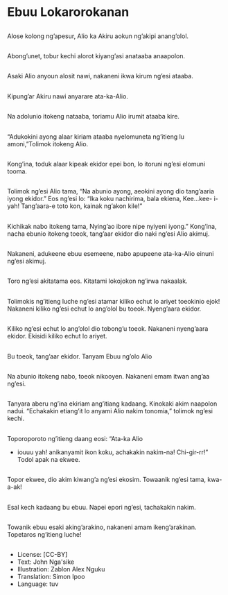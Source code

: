 # Ebuu Lokarorokanan

##
Alose kolong ng’apesur,
Alio ka Akiru aokun
ng’akipi anang’olol.

##
Abong’unet, tobur kechi
alorot kiyang’asi
anataaba anaapolon.

##
Asaki Alio anyoun alosit
nawi, nakaneni ikwa
kirum ng’esi ataaba.

##
Kipung’ar Akiru nawi
anyarare ata-ka-Alio.

##
Na adolunio itokeng
nataaba, toriamu Alio
irumit ataaba kire.

##
“Adukokini ayong alaar
kiriam ataaba
nyelomuneta ng’itieng
lu amoni,”Tolimok
itokeng Alio.

##
Kong’ina, toduk alaar
kipeak ekidor epei bon,
lo itoruni ng’esi elomuni
tooma.

##
Tolimok ng’esi Alio tama, “Na abunio ayong,
aeokini ayong dio tang’aaria iyong ekidor.”
Eos ng’esi lo:
“Ika koku nachirima, bala ekiena,
Kee...kee- i-yah!
Tang’aara-e toto kon, kainak ng’akon kile!”

##
Kichikak nabo itokeng tama, Nying’ao ibore
nipe nyiyeni iyong.”
Kong’ina, nacha ebunio itokeng toeok,
tang’aar ekidor dio naki ng’esi Alio akimuj.

##
Nakaneni, adukeene
ebuu esemeene, nabo
apupeene ata-ka-Alio
einuni ng’esi akimuj.

##
Toro ng’esi akitatama
eos. Kitatami lokojokon
ng’irwa nakaalak.

##
Tolimokis ng’itieng
luche ng’esi atamar
kiliko echut lo ariyet
toeokinio ejok!
Nakaneni kiliko ng’esi
echut lo ang’olol bu
toeok. Nyeng’aara
ekidor.

##
Kiliko ng’esi echut lo
ang’olol dio tobong’u
toeok. Nakaneni
nyeng’aara ekidor.
Ekisidi kiliko echut lo
ariyet.

##
Bu toeok, tang’aar
ekidor.
Tanyam Ebuu ng’olo
Alio

##
Na abunio itokeng
nabo, toeok nikooyen.
Nakaneni emam itwan
ang’aa ng’esi.

##
Tanyara aberu ng’ina
ekiriam ang’itiang
kadaang. Kinokaki akim
naapolon nadui.
“Echakakin etiang’it lo
anyami Alio nakim
tonomia,” tolimok
ng’esi kechi.

##
Toporoporoto ng’itieng
daang eosi: “Ata-ka Alio
- iouuu yah!
anikanyamit ikon koku,
achakakin nakim-na!
Chi-gir-rr!”
Todol apak na ekwee.

##
Topor ekwee, dio akim
kiwang’a ng’esi ekosim.
Towaanik ng’esi tama,
kwa-a-ak!

##
Esal kech kadaang bu
ebuu.
Napei epori ng’esi,
tachakakin nakim.

##
Towanik ebuu esaki
aking’arakino, nakaneni
amam ikeng’arakinan.
Topetaros ng’itieng
luche!

##
* License: [CC-BY]
* Text: John Nga'sike
* Illustration: Zablon Alex Nguku
* Translation: Simon Ipoo
* Language: tuv

